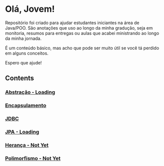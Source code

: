 <h1 align:"center">Olá, Jovem!</h1>
Repositório foi criado para ajudar estudantes iniciantes na área de Java/POO. São anotações que uso ao longo da minha gradução, seja em monitoria, resumos para entregas ou aulas que acabei ministrando ao longo da minha jornada.

É um conteúdo básico, mas acho que pode ser muito útil se você tá perdido em alguns conceitos.

Espero que ajude!

## Contents

### [Abstração - Loading](https://github.com/pedrohpdo/aulas-java/blob/main/src/Abstracao/abstracao.md)
### [Encapsulamento](https://github.com/pedrohpdo/aulas-java/blob/main/src/Encapsulamento/encapsulamento.md)
### [JDBC](https://github.com/pedrohpdo/aulas-java/blob/main/src/jdbc/jdbc.md)
### [JPA - Loading](https://github.com/pedrohpdo/aulas-java/blob/main/src/jpa/jpa.md)

### [Herança - Not Yet](https://github.com/pedrohpdo/aulas-java)
### [Polimorfismo - Not Yet](https://github.com/pedrohpdo/aulas-java)